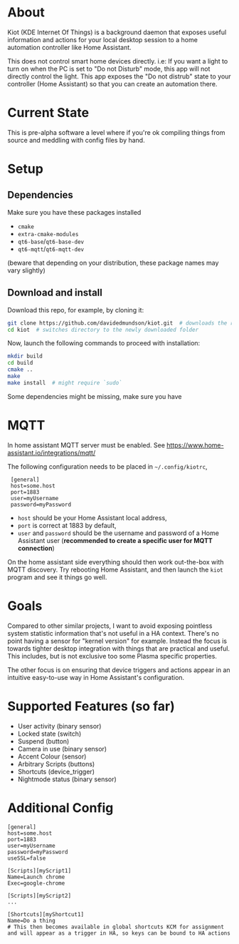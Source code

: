 # About

Kiot (KDE Internet Of Things) is a background daemon that exposes useful information and actions for your local desktop session to a home automation controller like Home Assistant.

This does not control smart home devices directly. i.e:
If you want a light to turn on when the PC is set to "Do not Disturb" mode, this app will not directly control the light. This app exposes the "Do not distrub" state to your controller (Home Assistant) so that you can create an automation there.

# Current State

This is pre-alpha software a level where if you're ok compiling things from source and meddling with config files by hand.

# Setup

## Dependencies

Make sure you have these packages installed
- `cmake`
- `extra-cmake-modules`
- `qt6-base`/`qt6-base-dev`
- `qt6-mqtt`/`qt6-mqtt-dev`

(beware that depending on your distribution, these package names may vary slightly)

## Download and install

Download this repo, for example, by cloning it: 
```sh
git clone https://github.com/davidedmundson/kiot.git  # downloads the repo to your system
cd kiot  # switches directory to the newly downloaded folder
```
Now, launch the following commands to proceed with installation:
```sh
mkdir build
cd build
cmake ..
make
make install  # might require `sudo`
```
Some dependencies might be missing, make sure you have 

# MQTT

In home assistant MQTT server must be enabled.
See https://www.home-assistant.io/integrations/mqtt/

The following configuration needs to be placed in `~/.config/kiotrc`,

```
 [general]
 host=some.host
 port=1883
 user=myUsername
 password=myPassword
 ```

- `host` should be your Home Assistant local address,
- `port` is correct at 1883 by default,
- `user` and `password` should be the username and password of a Home Assistant user (**recommended to create a specific user for MQTT connection**)

On the home assistant side everything should then work out-the-box with MQTT discovery.
Try rebooting Home Assistant, and then launch the `kiot` program and see it things go well. 

# Goals

Compared to other similar projects, I want to avoid exposing pointless system statistic information that's not useful in a HA context. There's no point having a sensor for "kernel version" for example. Instead the focus is towards tighter desktop integration with things that are practical and useful. This includes, but is not exclusive too some Plasma specific properties.

The other focus is on ensuring that device triggers and actions appear in an intuitive easy-to-use way in Home Assistant's configuration. 

# Supported Features (so far)

 - User activity (binary sensor)
 - Locked state (switch)
 - Suspend (button)
 - Camera in use (binary sensor)
 - Accent Colour (sensor)
 - Arbitrary Scripts (buttons)
 - Shortcuts (device_trigger)
 - Nightmode status (binary sensor)

 
# Additional Config

```
[general]
host=some.host
port=1883
user=myUsername
password=myPassword
useSSL=false

[Scripts][myScript1]
Name=Launch chrome
Exec=google-chrome

[Scripts][myScript2]
...

[Shortcuts][myShortcut1]
Name=Do a thing
# This then becomes available in global shortcuts KCM for assignment and will appear as a trigger in HA, so keys can be bound to HA actions


```

 
